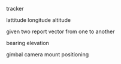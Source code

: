 tracker

lattitude
longitude
altitude

given two report vector from one to another

bearing
elevation

gimbal camera mount positioning


